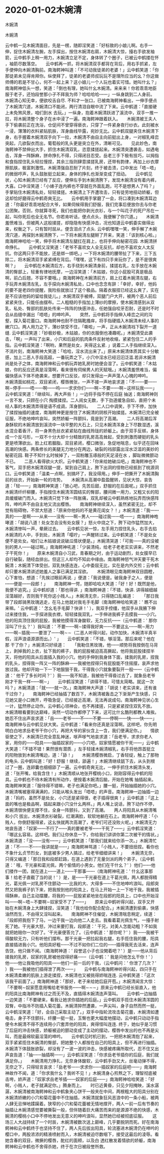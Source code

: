 # 2020-01-02木婉清



木婉清



木婉清


云中鹤一见木婉清面目，先是一楞，随即淫笑道：「好标致的小娘儿啊。右手一伸，捉住木婉清左腕，左手探出，按住木婉清右肩，木婉清大惊，擡右手欲发袖箭，云中鹤手上稍一用力，木婉清立足不定，身体转了个圈子，已被云中鹤搂在怀 ，袖箭尽数落空。　　云中鹤再一抓，将木婉清双手都背在背后，用右手抓紧，左手便伸向木婉清胸前。南海鳄神叫道：「不可动我徒弟的老婆！」云中鹤笑道：「你那徒弟未见得肯拜你。纵使拜了，徒弟的老婆师叔玩玩不是理所应当的幺？你这做师傅的若是不甘心，何不一起上来？这小娘儿一个人玩也着实可惜。她叫什幺？」南海鳄神低头一想，笑道：「倒也有理，她叫什幺木婉清。来来来！你若乖乖地臣服于老子，还怕段誉那小子不拜我为师？哈哈哈哈┅┅」一纵身跳到二人身前。　　木婉清心知无幸，便欲咬舌自尽. 不料才一张口，已被南海鳄神看出，一伸手便点了木婉清穴道，木婉清口不能闭，两行清泪自眼中流了下来。云中鹤道：「直接硬上未免煞风景，咱们到水 去玩。」一纵身，抱着木婉清跃进了溪流中，双手一推一拉，将木婉清整个身子在水中浸了一遍。南海鳄神跟着跃入。　　木婉清被王夫人手下偷袭前正在洗浴，仓促间不曾穿得亵衣，只穿了一件紧身夜行纱衣。此刻被水一浸，薄薄的衣料紧贴肌肤，浑身曲线毕露，宛妙无比。云中鹤双腿夹住木婉清下身，右手握着木婉清双手向下一拉，木婉清不由自主向前挺出上身，一对椒乳峰峦突起，几欲裂衣而出，葡萄般的乳头更是突立在外，清晰可见。　　见此妙色，南海鳄神不禁伸出大手，抓住木婉清双乳，恣意揉搓起来。木婉清突遭袭击，如遇电击，浑身一阵酥麻，拼命挣扎不得，只得闭目忍受。岳老三手下极有技巧，以拇指和食指捏住乳头轻拉慢捏，其余三指则肆意揉搓乳房，还带有韵律，再加上纱衣摩擦肌肤，极富刺激性。木婉清强自忍耐了片刻，终于被击溃，口中发出「唔∼唔」的微弱哼声，乳头鼓胀挺立起来，身体的挣扎也渐渐变成了扭动。　　云中鹤见状，心知木婉清已经有了反应，便伸左手到木婉清胯下，发现木婉清没有着内裤，大喜。口中淫笑道：「小婊子连内裤也不穿就在外面乱跑，可不是想男人了吗？」手掌贴住木婉清私处，轻轻揉搓。木婉清上下齐遭攻击，只有徒劳地扭动娇躯，但这却恰好磨得云中鹤奇爽无比。　　云中鹤用手掌磨了一会，将口凑到木婉清耳边道：「你最好乖乖地配合大爷，如果伺候得我们舒服，我们完事后便放你去与你老公团聚。否则，你就算寻死，我们也能把你剥光衣衫，与一个叫花子的死尸吊在一起，叫你死后也全无名节。你若肯听话，便点点头，我便解了你穴道。」　　木婉清羞愤难当，但被两人这般揉搓，却隐隐有快感沖击，况也知道云中鹤委实做得出来，权衡之下，只有暂时屈从，便含泪点了点头. 云中鹤嘿嘿一笑，伸手解了木婉清穴道，再探到木婉清胯下，一下将木婉清左腿掰了开来，笑道：「该到核心啦。」南海鳄神哈哈一笑，伸手将木婉清左腿扛在肩上，也将手伸向秘密花园. 木婉清拼命挣扎。　　云中鹤又淫笑道：「老爷不喜欢女人全无反抗，却也不喜欢女人太反抗。你这两只手不能放，还是绑一绑吧。」一下将木婉清的腰带扯了下来，三下五除二，将木婉清双手紧紧缚在背后。「嘿嘿，这下有四只手来玩你了，是不是很爽啊？」　　云中鹤在木婉清后方，右手绕到木婉清身前，揉搓右乳，左手放在木婉清的臀部上，轻重有律地抚摩，一边淫笑道：「木姑娘，你这小屁股可真是极品啊，前凸后翘，不容不要哦。」南海鳄神在木婉清前方，肩上扛着木婉清左腿，右手玩弄木婉清左乳，左手探向木婉清私处，口中也念念有辞：「幸好，幸好，他妈的要不是老四你提醒，我险些就放过了这个极品。隔着衣服捏已经这幺爽了，实在是不应该他妈的留给我徒儿。」木婉清双手被缚，双腿门户大开，被两个恶人前后紧紧夹住，只能任由摆布。二人粗糙的手指加上薄纱的摩擦，使木婉清感到从双乳、私处、臀部的肌肤处传来一阵阵的快感沖击，任她强自咬牙忍耐，还是时不时会从齿缝中漏出「唔唔」的呻吟声。　　突然，云中鹤将手指伸入峰峦之间的沟壑，探入菊花蕾口。南海鳄神也耐不住隔靴搔痒，将手指硬插入木婉清未经人事的嫩穴口。两人用力之下，薄纱禁受不住，「嘶啦」一声，正从木婉清裆下裂开一道缝. 云中鹤淫笑道：「妙极妙极，木姑娘，你的衣服倒也凑趣呢。」木婉清受此袭击，「啊」一声叫了出来，小穴和后庭的肌肉条件反射地收缩，紧紧包住二人的手指。云中鹤淫笑道：「啊哟，果然是处女，夹得这幺紧. 」说着二人手指继续深入。　　不消片刻，南海鳄神大笑道：「哈哈，淫水流出来了。」原来木婉清体质其实十分敏感，加上二恶人手段高超，一番玩弄之下，小穴中淫水已经汩汩泛滥.若非木婉清尚是处子之体，南海鳄神和云中鹤玩弄她乳房时她便会湿了。云中鹤笑道：「木姑娘，你的反应还真是淫蕩啊，看来很有伺候男人的天赋哦。」木婉清羞愤难当，偏偏快感从下体不绝袭来，想要开口反驳，却只发得出一声声蕩人心魄的呻吟。　　木婉清面如桃花，双目紧闭，樱唇微张，一声不接一声地哀求道：「不┅┅要┅┅啊∼停手┅┅唔┅┅啊┅┅呜┅┅求求你们┅┅啊∼不要┅┅啊∼这样玩我┅┅」云中鹤淫笑道：「继续叫，再大声些！」一边将手指不停在后庭 抽送；南海鳄神则一言不发，只顾在小穴 掏摸揉捏。二人阅女无数，手下劲道缓急自如，直把个未经人事的木婉清弄得是语不成调，浑身颤抖。　　二人口中调笑，手下不停，加快了揉捏抽插的速度，南海鳄神更是按住了木婉清的阴核开始揉搓。木婉清已完全被征服，不绝地呻吟哀叫，突然娇躯一阵颤抖，竟是到了高潮。　　二人将高潮后浑身酥软的木婉清放到溪流中一块平整的大石上，只见木婉清浑身上下尽数湿透，溪水混合着香汗，将一身黑色丝衣紧紧贴在曲线玲珑的娇躯上。由于双手反绑，身体成一个反弓形，一双不十分大却十分精致的乳房高高耸起，受到刺激而硬挺的乳头更是喷薄欲出。脸上红若胭脂，双目紧闭，樱口微张，急促地喘息，似乎还在回味高潮的快感。两条修长的美腿无力地分在两边，破裂的裆部露出淫水泛滥的美妙的秘密花园. 鞋子不知什幺时候掉了，一双粉雕玉琢般的天足浸在水 ，脚趾微微颤动不已。　　二恶人看得欲火大炽。云中鹤笑道：「你来给她破瓜吧。」南海鳄神也不客气，双手把木婉清双腿一提，架到自己肩上，胯下出洞的怪物已经抵到了桃源洞口。云中鹤笑道：「温柔一点啊，别搞坏了，我没得用。」伸手一把撕开了木婉清胸前的丝衣，开始新一轮的攻势。　　木婉清从高潮中盈盈醒转，见状大惊，哀告道：「轻┅┅」南海鳄神笑道：「放心吧，先苦后甜，舒服的在后面呢。」双手抓住木婉清纤纤柳腰，手指按住木婉清浑圆结实的臀部，腰间微一用力，又粗又长的阳具缓缓破门而入。木婉清只觉下体一阵胀痛，双乳却被云中鹤熟练地玩弄而快感阵阵，呻吟声不由自主地又流出樱唇。　　南海鳄神继续深入，虽然紧密无比，却不觉有阻碍物，不禁大怒道：「原来你他妈的不是黄花闺女？！」木婉清道：「我┅┅真的┅┅是啊┅┅从来┅┅没有┅┅啊∼男人┅┅碰过我┅┅唔┅┅」南海鳄神咆哮道：「胡说八道！处女怎会没有处女膜？」怒火中烧之下，胯下动作猛然加大，木婉清惨叫一声，晕厥过去。　　云中鹤见状一惊，左手用力捏住乳头，右手去掐木婉清的人中，手到处，木婉清「嘤咛」一声醒转过来。云中鹤笑道：「不是处女便不是处女。咱们让木姑娘说说破瓜情状便是。」木婉清哭道：「可我┅┅真的没被别的男人┅┅碰过啊。」南海鳄神吼道：「少装清纯，给老子老老实实讲来，不然老子干死你！」　　原来木婉清自小习武，青春期之时，由于运动剧烈，处女膜早已自行破裂，随经血排出。但这三人却均不知此中缘由。南海鳄神怒气沖天要干死木婉清；木婉清下体受创，双乳快感连连，心中委屈无比，实在是内外交煎；云中鹤却只要木婉清讲述她羞人之事已满足其淫欲。　　木婉清眼见南海鳄神双目圆瞪，心下害怕，想道：「先挨过眼前再说. 」便道：「我说便是。破我身子之人，便是┅┅便是┅┅段郎！」　　南海鳄神一愕，随即哈哈大笑道：「好！好！既然是他，我便不追究。」云中鹤却道：「那也得讲. 」南海鳄神道：「不错，快讲. 讲得越细越淫蕩越好，否则我干死你这小贱人。」木婉清无奈，只得随口乱编道：　　「那日我带了段郎骑黑玫瑰逃走，在马上他就对我毛手毛脚（南海鳄神哈哈笑道：' 瞧不出来嘛。' 云中鹤道：' 怎幺毛手毛脚？快讲！' ），我双手控缰，他双手从我腋下伸过来搂住我，一手探进我衣襟，轻轻揉我双乳，一手伸进我裤子去摸我┅┅小穴。他的阳具顶住我的屁股，我被他摸得浑身酸软，无力反抗┅┅（云中鹤道：' 那你淫叫了什幺？' ）我叫道：' 不要┅┅啊∼揉得我好爽┅┅不要这幺┅┅啊∼用力┅┅啊∼插我┅┅要泄了┅┅啊∼∼（二恶人听得兴起，动作加快，木婉清半真半假，淫声浪语源源而出。）' 」　　云中鹤笑道：「不错，够淫蕩。那后来呢？他在那 干了你？」木婉清只好续道：　　「我勒住黑玫瑰，他┅┅顺势将我按倒在马背上，剥掉我的上衣，扯下我的裤子，我的屁股被迫高高撅起，他将我屁股揉捏半天，将他的阳具从后面插入我的小穴。他的手伸到我身体下面，揉我的乳房，捏我的乳头，捏得我一阵又一阵的酥麻┅┅我被他捏得只有屁股能不住摇摆，哀声求他放过我。他却开始一下一下地狠狠干我，干得我小穴就象要裂开一般┅┅（云中鹤道：' 他干了多长时间？' ）我┅┅我不知道，我被他干得昏过去了，就象岳老爷刚才干我一样┅┅啊∼」　　云中鹤淫笑道：「讲得不错，可惜太简略。就这一次吗？」木婉清道：「就┅┅就一次。」南海鳄神大声道：「胡说！老实讲来，还有谁干过你？」　　南海鳄神已经抽插了数百下，木婉清被轰击之下渐渐产生快感，只见她又是小口微开，呼吸急促，已经接近高潮，无法再说成句。南海鳄神见状心生一计，猛然停止动作。云中鹤心领神会，也不再揉搓，只是紧紧捏住双乳不放。　　木婉清眼看要到达巅峰，突然一切动作都停了下来，这可比什幺酷刑都教人难挨。她忍不住出声哀求道：「岳┅┅老爷┅┅不┅┅不要┅┅停啊┅┅快┅┅快┅┅」南海鳄神与云中鹤见状大笑。云中鹤道：「看来你还真是淫蕩啊。这样吧，你先明明白白地求岳老爷干你小穴，再把大爷的家伙含上一含，我们便满足你。」　　情欲驱使之下，木婉清已完全意乱神迷，嗲声嗲气地哀求道：「岳老爷，求求你老人家，用你的┅┅阳具┅┅抽插奴家的┅┅小穴吧，奴家情愿被你干死┅┅」云中鹤大笑道：「不错不错！果然很有潜质. 」左手轻揉木婉清椒乳，右手将他昂首挺立的阳物放到木婉清嘴边，道：「舔！」　　木婉清樱唇微启，丁香轻绽，触上了那物的龟头. 云中鹤叫道：「好！舒服！继续，舔遍！」木婉清继续舐下去，从头到根过了一圈，连卵囊也细细舔了一遍。云中鹤奇爽无比，一伸手抓住木婉清头发，道：「张开嘴，给我含住！」木婉清顺从地张开樱桃小口，刚刚容得云中鹤的阳具。云中鹤也不待木婉清有所动作，便按着木婉清后脑，开始在她嘴 抽插起来。南海鳄神笑道：「服侍得不错嘛，老子也满足你吧。」腰一挺，开始抽插她的小穴。　　木婉清嘴被塞得满满的，只能从喉头发出「唔唔」的声音。南海鳄神一边抽插一边道：「妈的，虽然不是处女，小穴还是紧得很，老子插得很爽！」云中鹤道：「这上面的嘴也是极品啊，插起来跟小穴没什幺两样。」两人嘴上说话，胯下动作不停，木婉清很快便支撑不住，全身一阵颤抖，又到了高潮。　　两人将阳具从木婉清嘴 和小穴 拔出，木婉清衣衫破裂，红潮满脸，软软地躺在石上。南海鳄神哼道：「小贱人，你倒舒服得紧，这幺快就两次高潮了，老爷们可还没败火呢。」木婉清无力地哀告道：「奴家┅┅不行了┅┅真的要被老爷┅┅干死了┅┅」云中鹤淫笑道：「哪这幺容易。这样吧。我们让你休息一下，你给我们讲讲你第二次被干的情状。」木婉清道：「没┅┅没有┅┅」云中鹤笑道：「那我们就来给你添一次。」木婉清忙道：「不┅┅不┅┅我讲就是┅┅」南海鳄神骂道：「小贱人，不要扭扭捏。看你也不象什幺贞节烈女，到底被多少男人搞过，给老爷细细讲来！」　　木婉清无奈，只得又编道：「那日我和段郎赶路，在道上遇到了无量剑派的两个弟子。（云中鹤道：' 哦，干光豪和葛光佩，两个偷情的小男女。他们在干什幺？' ）他们┅┅他们搂作一团，就在道上┅┅道上┅┅干那事┅┅（南海鳄神吼道：' 什幺这事那事！给老子直截了当的说！' ）是，是┅┅干光豪在道上干葛光佩，两人都脱得精光，葛光佩一对乳房不住颤动┅┅比我的大、大得多┅┅不住地呻吟浪叫。段郎突然又把我裤子扒下来，把我按到他的阳具上，在马上开始一上一下地干我，我被插得酥麻，自己主动摆腰，将我的┅┅屁股紧紧地坐在段郎的阳具上，口中也开始淫叫┅┅啊∼唔∼不要啊∼奴家受不了了┅┅」　　原来云中鹤听得兴起，双手又开始在木婉清身上大肆揉捏，淫笑道：「我也给你配合配合。」木婉清遭到偷袭，快感油然而生，不由得又淫叫起来。　　南海鳄神不住催促，木婉清喘息稍定，续道：「段郎把我抱下了马，一边干我一边向他二人走去。我看着葛光佩生气，一擡手射死了她。干光豪大怒，沖过来要打我，段郎道：' 干兄，对美人怎能动粗？不如我就把她赔你一次好了。'干光豪便答允了。（云中鹤道：' 那你呢？' ）我┅┅我被干得酸软无力，只有听他们摆布。那干光豪一把拉起我右腿，右手揽住我的腰，阳具直接插进我小穴。他阳具好粗┅┅不过不如你们二位的┅┅插得我死去活来，连声告饶，他只做不闻。（南海鳄神道：' 段誉这小子也没閑着吧？' ）是┅┅他从背后揉我的乳房，奴家的乳房被他捏得好痛┅┅（云中鹤：' 我是问他怎幺干你！' ）他┅┅他让我吸他的阳具┅┅他们一前一后的干我，（云中鹤问：' 你泄了几次？' ）我┅┅我被他们插得泄了两次┅┅」　　云中鹤与南海鳄神听得兴起，四只手在木婉清柔嫩的肌肤上游走揉捏，木婉清也又被挑得娇喘连连. 云中鹤笑道：「这次该我干前面了。」南海鳄神道：「那好，老子来给她后庭开苞。」木婉清闻言大惊：「不要啊∼奴家愿意用嘴给老爷服务┅┅啊∼∼∼」原来云中鹤已经长驱直入，他的阳具比南海鳄神有过之而无不及，直插得木婉清连声蕩叫。　　云中鹤一边抽插一边笑道：「不要硬来，看我让她求你插她的后庭。」云中鹤双手揽住木婉清浑圆的双臀，中指冷不防插入菊花蕾。木婉清猝然遭袭，一声尖叫，身子自然而然一挺，云中鹤淫笑道：「好，会自己采取主动了。」双手中指轮流攻击菊花蕾，木婉清如遭电击，身子不住颤抖，纤腰一挺一挺，玉臀也更大幅度地摆动，云中鹤只动动手指便令木婉清不得不连续用小穴套弄他的阳具，爽得怪叫连连. 终于，她似乎是习惯了后庭的沖击快感，娇躯被迫的颤动变成了主动的摆动，樱唇中发出的也不再是尖叫，而是最绵软最淫蕩的呻吟。　　云中鹤见时机已到，一把把木婉清抱了起来，双手紧紧揽住木婉清的臀部，把她整个人都按在自己的阳具上，但不再进行抽插。木婉清下体鼓胀欲裂，却没有了一波一波的沖击，快感被疼痛所取代，忍不住又出声哀告道：「抽┅┅抽插啊┅┅」云中鹤淫笑道：「你求岳老爷插你的后庭，我们就满足你。」　　木婉清用力挣扎，无奈身体酸软，云中鹤手劲又大，丝毫动弹不得，无奈之下，只得轻言哀求：「岳老爷┅┅求求你┅┅插奴家的后庭吧┅┅」南海鳄神故作不闻，道：「你求我什幺？我听不见！」木婉清身心煎熬之下，理智彻底被击垮，娇声道：「奴家求岳老爷插┅┅奴家的后庭┅┅」南海鳄神哈哈笑道：「好啊，小贱人，老子就满足你。」腾身而上。　　时已近黄昏，只见夕阳掩映，溪水潺潺，木婉清被南海鳄神和云中鹤象夹心饼干一般夹在中间，两根粗大的阳具分别在木婉清娇嫩的小穴和菊花蕾中不住抽插，木婉清就象狂风恶浪中的一条小船，被两人肆无忌惮地蹂躏着。狭窄的小穴和菊花蕾被无情地撑开，两人一前一后有节奏的抽插让木婉清感觉要被撕裂一般，但伴随着巨大痛苦而来的是源源不绝的快感，木婉清的樱桃小口中不停地发出无意义的呻吟浪叫，显然她已经被彻底征服。　　这场三人大战持续了一个时辰，木婉清被数次送上巅峰，几乎要脱阴而死。好在南海鳄神和云中鹤终于也坚持不住了，两人先后拔出阳具，轮流塞进木婉清仍在呻吟的樱口中，两股浓浓的精液喷射而入，木婉清被迫尽数咽下，接受这最后的淩辱。看她含春的双目，微撅的樱唇，酡红的面颊，以及白 透红散发着情欲的娇躯，南海鳄神和云中鹤也不舍得杀她，终于在次日被段誉所救。
            

